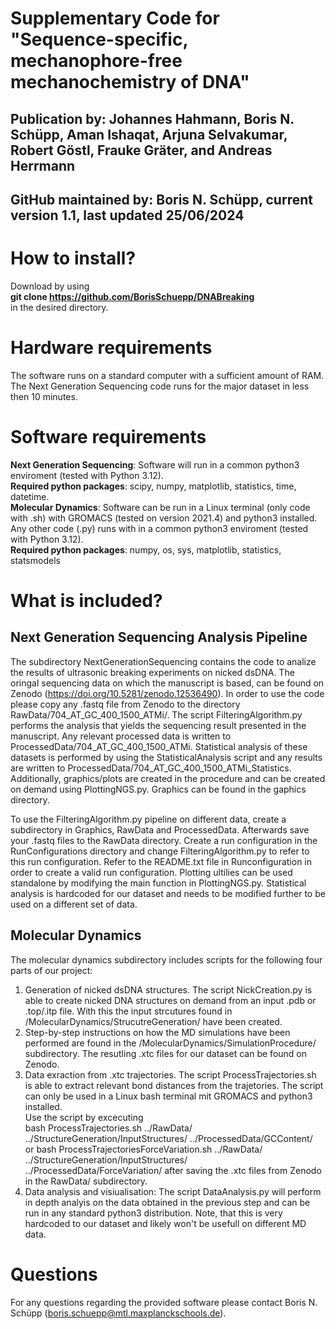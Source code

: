 # Supplementary Code for "Sequence-specific, mechanophore-free mechanochemistry of DNA"

## Publication by: Johannes Hahmann, Boris N. Schüpp, Aman Ishaqat, Arjuna Selvakumar, Robert Göstl, Frauke Gräter, and Andreas Herrmann

## GitHub maintained by: Boris N. Schüpp, current version 1.1, last updated 25/06/2024 



# How to install?
Download by using\
**git clone https://github.com/BorisSchuepp/DNABreaking** \
in the desired directory.

# Hardware requirements
The software runs on a standard computer with a sufficient amount of RAM. The Next Generation Sequencing code runs for the 
major dataset in less then 10 minutes.  

# Software requirements
**Next Generation Sequencing**: Software will run in a common python3 enviroment (tested with Python 3.12). \
**Required python packages**: scipy, numpy, matplotlib, statistics, time, datetime.\
**Molecular Dynamics**: Software can be run in a Linux terminal (only code with .sh) with GROMACS (tested on version 2021.4) and python3 installed. 
Any other code (.py) runs with in a common python3 enviroment (tested with Python 3.12). \
**Required python packages**: numpy, os, sys, matplotlib, statistics, statsmodels

# What is included?

## Next Generation Sequencing Analysis Pipeline
The subdirectory NextGenerationSequencing contains the code to analize the results of ultrasonic breaking experiments on nicked dsDNA.
The oringal sequencing data on which the manuscript is based, can be found on Zenodo (https://doi.org/10.5281/zenodo.12536490). In order to use the code please copy any .fastq file from Zenodo to the directory RawData/704_AT_GC_400_1500_ATMi/. The script FilteringAlgorithm.py performs the analysis that yields the sequencing result presented in the manuscript. Any relevant processed data is written to ProcessedData/704_AT_GC_400_1500_ATMi. Statistical analysis of these datasets is performed by using the StatisticalAnalysis script and any results are written to ProcessedData/704_AT_GC_400_1500_ATMi_Statistics. Additionally, graphics/plots are created in the procedure and can be created on demand using PlottingNGS.py. Graphics can be found in the gaphics directory. 

To use the FilteringAlgorithm.py pipeline on different data, create a subdirectory in Graphics, RawData and ProcessedData. Afterwards 
save your .fastq files to the RawData directory. Create a run configuration in the RunConfigurations directory and change FilteringAlgorithm.py to 
refer to this run configuration. Refer to the README.txt file in Runconfiguration in order to create a valid run configuration. Plotting ultilies can be used
standalone by modifying the main function in PlottingNGS.py. Statistical analysis is hardcoded for our dataset and needs to be modified further to be used on a different set of data. 

## Molecular Dynamics
The molecular dynamics subdirectory includes scripts for the following four parts of our project:
1. Generation of nicked dsDNA structures. The script NickCreation.py is able to create nicked DNA structures on demand from an input .pdb or .top/.itp file. With this the input strcutures found in /MolecularDynamics/StrucutreGeneration/ have been created. 
2. Step-by-step instructions on how the MD simulations have been performed are found in the /MolecularDynamics/SimulationProcedure/ subdirectory. The resutling .xtc files for our dataset can be found on Zenodo.
3. Data exraction from .xtc trajectories. The script ProcessTrajectories.sh is able to extract relevant bond distances from the trajetories. The script can only be used in a Linux bash terminal mit GROMACS and python3 installed. \
Use the script by excecuting \
bash ProcessTrajectories.sh ../RawData/ ../StructureGeneration/InputStructures/ ../ProcessedData/GCContent/ \
or
bash ProcessTrajectoriesForceVariation.sh ../RawData/ ../StructureGeneration/InputStructures/ ../ProcessedData/ForceVariation/
after saving the .xtc files from Zenodo in the RawData/ subdirectory.
4. Data analysis and visiualisation: The script DataAnalysis.py will perform in depth analyis on the data obtained in the previous step and can be run in any standard python3 distribution. Note, that this is very hardcoded to our dataset and likely won't be usefull on different MD data. 

# Questions
For any questions regarding the provided software please contact Boris N. Schüpp (boris.schuepp@mtl.maxplanckschools.de).
